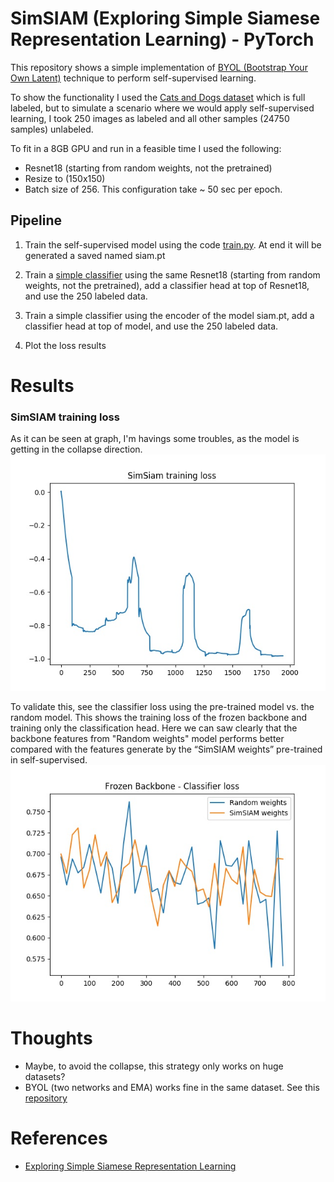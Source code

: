 # SimSIAM (Exploring Simple Siamese Representation Learning) - PyTorch

This repository shows a simple implementation of [BYOL (Bootstrap Your Own Latent)](https://arxiv.org/abs/2006.07733) technique to perform self-supervised learning.

To show the functionality I used the [Cats and Dogs dataset](https://www.microsoft.com/en-us/download/confirmation.aspx?id=54765) which is full labeled, but to simulate a scenario where we would apply self-supervised learning, I took 250 images as labeled and all other samples (24750 samples) unlabeled. 

To fit in a 8GB GPU and run in a feasible time I used the following:
- Resnet18 (starting from random weights, not the pretrained) 
- Resize to (150x150)
- Batch size of 256. 
This configuration take ~ 50 sec per epoch.

## Pipeline
1. Train the self-supervised model using the code [train.py](train.py). At end it will be generated a saved named siam.pt

2. Train a [simple classifier](classifier.py) using the same Resnet18 (starting from random weights, not the pretrained), add a classifier head at top of Resnet18, and use the 250 labeled data. 

3. Train a simple classifier using the encoder of the model siam.pt, add a classifier head at top of model, and use the 250 labeled data.

4. Plot the loss results


# Results
### SimSIAM training loss
As it can be seen at graph, I'm havings some troubles, as the model is getting in the collapse direction. 
<img src="siam.jpg">


To validate this, see the classifier loss using the pre-trained model vs. the random model. This shows the training loss of the frozen backbone and training only the classification head. Here we can saw clearly that the backbone features from "Random weights" model performs better compared with the features generate by the “SimSIAM weights” pre-trained in self-supervised.
<img src="loss.jpg">


# Thoughts
- Maybe, to avoid the collapse, this strategy only works on huge datasets? 
- BYOL (two networks and EMA) works fine in the same dataset. See this [repository](https://github.com/renatoviolin/self-supervised-learning-BYOL)


# References
- [Exploring Simple Siamese Representation Learning](https://arxiv.org/pdf/2011.10566.pdf)
